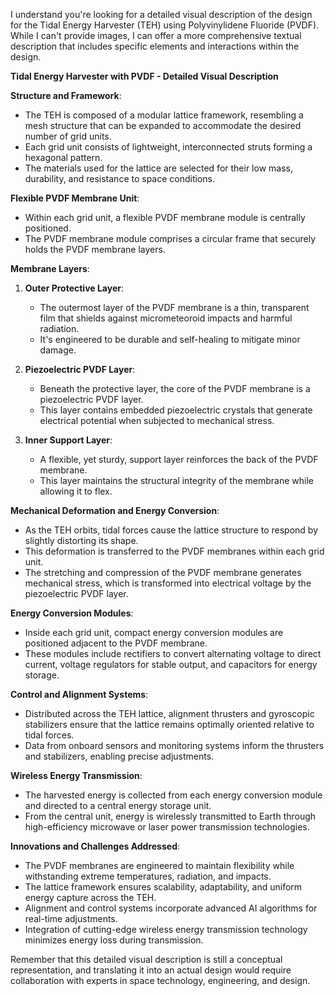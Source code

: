 I understand you're looking for a detailed visual description of the design for the Tidal Energy Harvester (TEH) using Polyvinylidene Fluoride (PVDF). While I can't provide images, I can offer a more comprehensive textual description that includes specific elements and interactions within the design.

**Tidal Energy Harvester with PVDF - Detailed Visual Description**

**Structure and Framework**:
- The TEH is composed of a modular lattice framework, resembling a mesh structure that can be expanded to accommodate the desired number of grid units.
- Each grid unit consists of lightweight, interconnected struts forming a hexagonal pattern.
- The materials used for the lattice are selected for their low mass, durability, and resistance to space conditions.

**Flexible PVDF Membrane Unit**:
- Within each grid unit, a flexible PVDF membrane module is centrally positioned.
- The PVDF membrane module comprises a circular frame that securely holds the PVDF membrane layers.

**Membrane Layers**:
1. **Outer Protective Layer**:
   - The outermost layer of the PVDF membrane is a thin, transparent film that shields against micrometeoroid impacts and harmful radiation.
   - It's engineered to be durable and self-healing to mitigate minor damage.

2. **Piezoelectric PVDF Layer**:
   - Beneath the protective layer, the core of the PVDF membrane is a piezoelectric PVDF layer.
   - This layer contains embedded piezoelectric crystals that generate electrical potential when subjected to mechanical stress.

3. **Inner Support Layer**:
   - A flexible, yet sturdy, support layer reinforces the back of the PVDF membrane.
   - This layer maintains the structural integrity of the membrane while allowing it to flex.

**Mechanical Deformation and Energy Conversion**:
- As the TEH orbits, tidal forces cause the lattice structure to respond by slightly distorting its shape.
- This deformation is transferred to the PVDF membranes within each grid unit.
- The stretching and compression of the PVDF membrane generates mechanical stress, which is transformed into electrical voltage by the piezoelectric PVDF layer.

**Energy Conversion Modules**:
- Inside each grid unit, compact energy conversion modules are positioned adjacent to the PVDF membrane.
- These modules include rectifiers to convert alternating voltage to direct current, voltage regulators for stable output, and capacitors for energy storage.

**Control and Alignment Systems**:
- Distributed across the TEH lattice, alignment thrusters and gyroscopic stabilizers ensure that the lattice remains optimally oriented relative to tidal forces.
- Data from onboard sensors and monitoring systems inform the thrusters and stabilizers, enabling precise adjustments.

**Wireless Energy Transmission**:
- The harvested energy is collected from each energy conversion module and directed to a central energy storage unit.
- From the central unit, energy is wirelessly transmitted to Earth through high-efficiency microwave or laser power transmission technologies.

**Innovations and Challenges Addressed**:
- The PVDF membranes are engineered to maintain flexibility while withstanding extreme temperatures, radiation, and impacts.
- The lattice framework ensures scalability, adaptability, and uniform energy capture across the TEH.
- Alignment and control systems incorporate advanced AI algorithms for real-time adjustments.
- Integration of cutting-edge wireless energy transmission technology minimizes energy loss during transmission.

Remember that this detailed visual description is still a conceptual representation, and translating it into an actual design would require collaboration with experts in space technology, engineering, and design.

